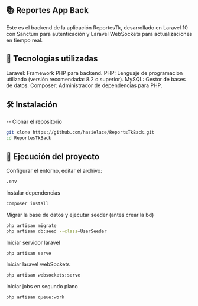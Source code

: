 ## 📚 Reportes App Back
Este es el backend de la aplicación ReportesTk, desarrollado en Laravel 10 con Sanctum para autenticación y Laravel WebSockets para actualizaciones en tiempo real.

## 🚀 Tecnologías utilizadas
Laravel: Framework PHP para backend.
PHP: Lenguaje de programación utilizado (versión recomendada: 8.2 o superior).
MySQL: Gestor de bases de datos.
Composer: Administrador de dependencias para PHP.

## 🛠️ Instalación
-- Clonar el repositorio
```sh
git clone https://github.com/hazielace/ReportsTkBack.git
cd ReportesTkBack
```
## 🚦 Ejecución del proyecto

Configurar el entorno, editar el archivo:
```sh
.env
```
Instalar dependencias
```sh
composer install
```
Migrar la base de datos y ejecutar seeder (antes crear la bd)
```sh
php artisan migrate
php artisan db:seed --class=UserSeeder
```
Iniciar servidor laravel
```sh
php artisan serve
```
Iniciar laravel webSockets
```sh
php artisan websockets:serve
```
Iniciar jobs en segundo plano
```sh
php artisan queue:work
```
